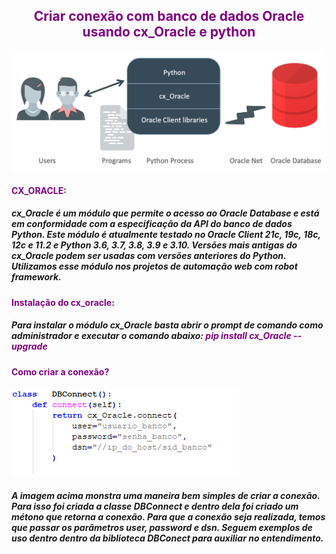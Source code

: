 <h2 align="center"><font color="#800080">Criar conexão com banco de dados Oracle usando cx_Oracle e python</font></h2>



![](https://github.com/TitoSantos/QAcao/blob/master/criarConexaoUtilizando-CX_Oracle/img/cx_Oracle_arch.png)

<h4><font color="#800080">CX_ORACLE:</font></h4>

<h5>cx_Oracle é um módulo que permite o acesso ao Oracle Database e está em conformidade com a especificação da API do banco de dados Python. Este módulo é atualmente testado no Oracle Client 21c, 19c, 18c, 12c e 11.2 e Python 3.6, 3.7, 3.8, 3.9 e 3.10. Versões mais antigas do cx_Oracle podem ser usadas com versões anteriores do Python. Utilizamos esse módulo nos projetos de automação web com robot framework.</h5>

<h4><font color="#800080">Instalação do cx_oracle:</font></h4>

<h5>Para instalar o módulo cx_Oracle basta abrir o prompt de comando como administrador e executar o comando abaixo: <font color="#800080">pip install cx_Oracle --upgrade</font>

<h4><font color="#800080">Como criar a conexão?</font></h4> 

![](https://github.com/TitoSantos/QAcao/blob/master/criarConexaoUtilizando-CX_Oracle/img/conexao.png)

<h5>A imagem acima monstra uma maneira bem simples de criar a conexão. Para isso foi criada a classe DBConnect e dentro dela foi criado um métono que retorna a conexão. Para que a conexão seja realizada, temos que passar os parâmetros user, password e dsn. Seguem exemplos de uso dentro dentro da biblioteca DBConect para auxiliar no entendimento.</h5>



